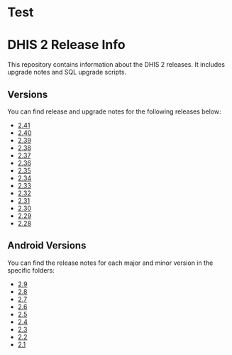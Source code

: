 # Test

# DHIS 2 Release Info

This repository contains information about the DHIS 2 releases. It includes upgrade notes and SQL upgrade scripts.

## Versions

You can find release and upgrade notes for the following releases below:

- [2.41](releases/2.41/)
- [2.40](releases/2.40/)
- [2.39](releases/2.39/)
- [2.38](releases/2.38/)
- [2.37](releases/2.37/)
- [2.36](releases/2.36/)
- [2.35](releases/2.35/)
- [2.34](releases/2.34/)
- [2.33](releases/2.33/)
- [2.32](releases/2.32/)
- [2.31](releases/2.31/)
- [2.30](releases/2.30/)
- [2.29](releases/2.29/)
- [2.28](releases/2.28/)

## Android Versions

You can find the release notes for each major and minor version in the specific folders:

- [2.9](android-releases/2.9)
- [2.8](android-releases/2.8)
- [2.7](android-releases/2.7)
- [2.6](android-releases/2.6)
- [2.5](android-releases/2.5)
- [2.4](android-releases/2.4)
- [2.3](android-releases/2.3)
- [2.2](android-releases/2.2)
- [2.1](android-releases/2.1)
